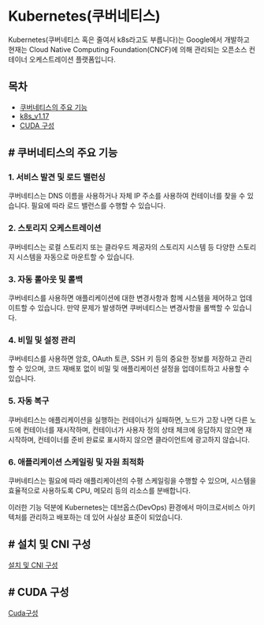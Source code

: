 # Kubernetes(쿠버네티스)

Kubernetes(쿠버네티스 혹은 줄여서 k8s라고도 부릅니다)는 Google에서 개발하고 현재는 Cloud Native Computing Foundation(CNCF)에 의해 관리되는 오픈소스 컨테이너 오케스트레이션 플랫폼입니다.

## 목차
- [쿠버네티스의 주요 기능](#contents1)
- [k8s_v1.17](#contents2)
- [CUDA 구성](#contents3)

<div id="contents1"></div>

## \# 쿠버네티스의 주요 기능
### 1. 서비스 발견 및 로드 밸런싱
쿠버네티스는 DNS 이름을 사용하거나 자체 IP 주소를 사용하여 컨테이너를 찾을 수 있습니다. 필요에 따라 로드 밸런스를 수행할 수 있습니다.

### 2. 스토리지 오케스트레이션
쿠버네티스는 로컬 스토리지 또는 클라우드 제공자의 스토리지 시스템 등 다양한 스토리지 시스템을 자동으로 마운트할 수 있습니다.

### 3. 자동 롤아웃 및 롤백
쿠버네티스를 사용하면 애플리케이션에 대한 변경사항과 함께 시스템을 제어하고 업데이트할 수 있습니다. 만약 문제가 발생하면 쿠버네티스는 변경사항을 롤백할 수 있습니다.

### 4. 비밀 및 설정 관리
쿠버네티스를 사용하면 암호, OAuth 토큰, SSH 키 등의 중요한 정보를 저장하고 관리할 수 있으며, 코드 재배포 없이 비밀 및 애플리케이션 설정을 업데이트하고 사용할 수 있습니다.

### 5. 자동 복구
쿠버네티스는 애플리케이션을 실행하는 컨테이너가 실패하면, 노드가 고장 나면 다른 노드에 컨테이너를 재시작하며, 컨테이너가 사용자 정의 상태 체크에 응답하지 않으면 재시작하며, 컨테이너를 준비 완료로 표시하지 않으면 클라이언트에 광고하지 않습니다.

### 6. 애플리케이션 스케일링 및 자원 최적화
쿠버네티스는 필요에 따라 애플리케이션의 수평 스케일링을 수행할 수 있으며, 시스템을 효율적으로 사용하도록 CPU, 메모리 등의 리소스를 분배합니다.

이러한 기능 덕분에 Kubernetes는 데브옵스(DevOps) 환경에서 마이크로서비스 아키텍처를 관리하고 배포하는 데 있어 사실상 표준이 되었습니다.

<div id="contents2"></div>

## \# 설치 및 CNI 구성
[설치 및 CNI 구성](./k8s%20v1.17/Install/README.md)

<div id="contents3"></div>

## \# CUDA 구성
[Cuda구성](./k8s%20v1.17/Issue%26Tip/%5BTip%5D%20CUDA%20%EA%B5%AC%EC%84%B1.md)